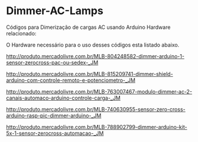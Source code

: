 # Dimmer-AC-Lamps
Códigos para Dimerização de cargas AC usando Arduino
Hardware relacionado:

O Hardware necessário para o uso desses códigos esta listado abaixo.

http://produto.mercadolivre.com.br/MLB-804248582-dimmer-arduino-1-sensor-zerocross-pac-ou-sedex-_JM

http://produto.mercadolivre.com.br/MLB-815209741-dimmer-shield-arduino-com-controle-remoto-e-potenciometro-_JM

http://produto.mercadolivre.com.br/MLB-763007467-modulo-dimmer-ac-2-canais-automaco-arduino-controle-carga-_JM

http://produto.mercadolivre.com.br/MLB-740630955-sensor-zero-cross-arduino-rasp-pic-dimmer-arduino-_JM

http://produto.mercadolivre.com.br/MLB-788902799-dimmer-arduino-kit-5x-1-sensor-zerocross-automacao-_JM

